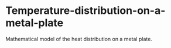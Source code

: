 # Temperature-distribution-on-a-metal-plate
Mathematical model of the heat distribution on a metal plate.
